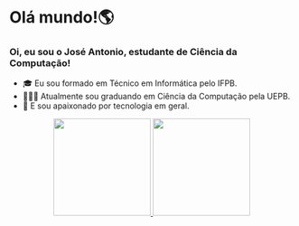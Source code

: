<h1>Olá mundo!🌎</h1>

### Oi, eu sou o José Antonio, estudante de Ciência da Computação!

- 🎓 Eu sou formado em Técnico em Informática pelo IFPB. 
- 👨🏼‍💻 Atualmente sou graduando em Ciência da Computação pela UEPB.
- 🤖 E sou apaixonado por tecnologia em geral.

<div align="center">
  <a href="https://github.com/joseajr17">
    <img height="172em" src="https://github-readme-stats.vercel.app/api?username=joseajr17&show_icons=true&theme=transparent"/>
  <img height="172em" src="https://github-readme-stats.vercel.app/api/top-langs/?username=joseajr17&layout=compact&langs_count=7&theme=transparent"/>
</div>
